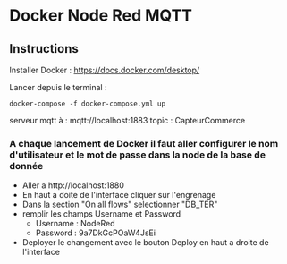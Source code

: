 # Docker Node Red MQTT
## Instructions
Installer Docker : https://docs.docker.com/desktop/
 
Lancer depuis le terminal : 

    docker-compose -f docker-compose.yml up

serveur mqtt à : mqtt://localhost:1883
topic : CapteurCommerce

### A chaque lancement de Docker il faut aller configurer le nom d'utilisateur et le mot de passe dans la node de la base de donnée
 - Aller a http://localhost:1880
 - En haut a doite de l'interface cliquer sur l'engrenage
 - Dans la section "On all flows" selectionner  "DB_TER"
 - remplir les champs Username et Password
    - Username : NodeRed 
    - Password : 9a7DkGcPOaW4JsEi
 - Deployer le changement avec le bouton Deploy en haut a droite de l'interface
